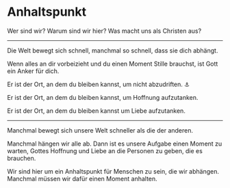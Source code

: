 # Anhaltspunkt
Wer sind wir? Warum sind wir hier? Was macht uns als Christen aus?

* * *

Die Welt bewegt sich schnell, manchmal so schnell, dass sie dich abhängt.

Wenn alles an dir vorbeizieht und du einen Moment Stille brauchst, ist Gott ein Anker für dich.

Er ist der Ort, an dem du bleiben kannst, um nicht abzudriften. ⚓

Er ist der Ort, an dem du bleiben kannst, um Hoffnung aufzutanken.

Er ist der Ort, an dem du bleiben kannst um Liebe aufzutanken.

* * *

Manchmal bewegt sich unsere Welt schneller als die der anderen.

Manchmal hängen wir alle ab. Dann ist es unsere Aufgabe einen Moment zu warten, Gottes Hoffnung und Liebe an die Personen zu geben, die es brauchen.

Wir sind hier um ein Anhaltspunkt für Menschen zu sein, die wir abhängen. Manchmal müssen wir dafür einen Moment anhalten.
